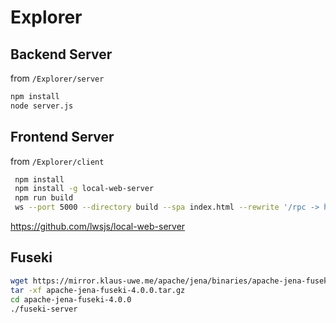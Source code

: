 # Explorer

## Backend Server

from `/Explorer/server`

```bash
npm install
node server.js
```

## Frontend Server

from `/Explorer/client`

```bash
 npm install
 npm install -g local-web-server
 npm run build
 ws --port 5000 --directory build --spa index.html --rewrite '/rpc -> http://localhost:3001/rpc' '/dataset -> http://localhost:3001/dataset' '/expl -> http://localhost:3001/expl'
```

https://github.com/lwsjs/local-web-server

## Fuseki

``` bash
wget https://mirror.klaus-uwe.me/apache/jena/binaries/apache-jena-fuseki-4.0.0.tar.gz
tar -xf apache-jena-fuseki-4.0.0.tar.gz
cd apache-jena-fuseki-4.0.0
./fuseki-server 
```
